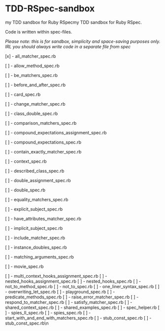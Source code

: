 # TDD-RSpec-sandbox
my TDD sandbox for Ruby RSpecmy TDD sandbox for Ruby RSpec.

Code is written within spec-files.

*Please note: this is for sandbox, simplicity and space-saving purposes only. IRL you should always write code in a separate file from spec*

[x] - all_matcher_spec.rb

[ ] - allow_method_spec.rb

[ ] - be_matchers_spec.rb

[ ] - before_and_after_spec.rb

[ ] - card_spec.rb

[ ] - change_matcher_spec.rb

[ ] - class_double_spec.rb

[ ] - comparison_matchers_spec.rb

[ ] - compound_expectations_assignment_spec.rb

[ ] - compound_expectations_spec.rb

[ ] - contain_exactly_matcher_spec.rb

[ ] - context_spec.rb

[ ] - described_class_spec.rb

[ ] - double_assignment_spec.rb

[ ] - double_spec.rb

[ ] - equality_matchers_spec.rb

[ ] - explicit_subject_spec.rb

[ ] - have_attributes_matcher_spec.rb

[ ] - implicit_subject_spec.rb

[ ] - include_matcher_spec.rb

[ ] - instance_doubles_spec.rb

[ ] - matching_arguments_spec.rb

[ ] - movie_spec.rb

[ ] - multi_context_hooks_assignment_spec.rb
[ ] - nested_hooks_assignment_spec.rb
[ ] - nested_hooks_spec.rb
[ ] - not_to_method_spec.rb
[ ] - not_to_spec.rb
[ ] - one_liner_syntax_spec.rb
[ ] - overwriting_let_spec.rb
[ ] - playground_spec.rb
[ ] - predicate_methods_spec.rb
[ ] - raise_error_matcher_spec.rb
[ ] - respond_to_matcher_spec.rb
[ ] - satisfy_matcher_spec.rb
[ ] - shared_context_spec.rb
[ ] - shared_examples_spec.rb
[ ] - spec_helper.rb
[ ] - spies_II_spec.rb
[ ] - spies_spec.rb
[ ] - start_with_and_end_with_matchers_spec.rb
[ ] - stub_const_spec.rb
[ ] - stub_const_spec.rb\n
